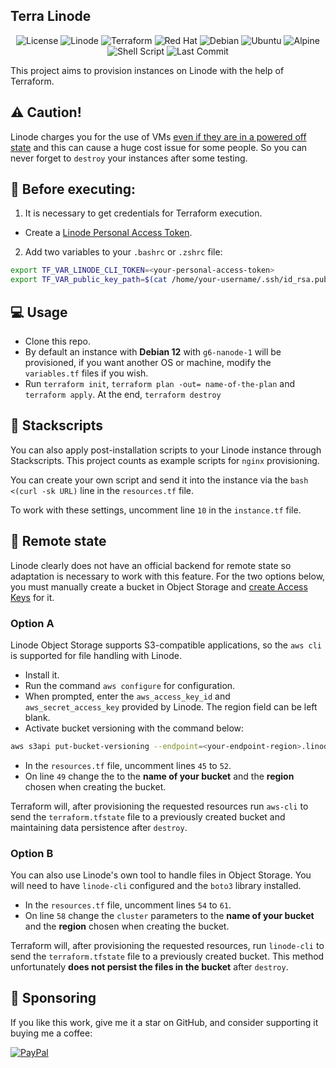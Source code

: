<h2>Terra Linode</h2>

<p align="center">
    <img alt="License" src="https://img.shields.io/badge/License-GPLv3-blue.svg?style=for-the-badge" />
    <img alt="Linode" src="https://img.shields.io/badge/Linode-00A95C?style=for-the-badge&logo=Linode&logoColor=white" />
    <img alt="Terraform" src="https://img.shields.io/badge/terraform-%235835CC.svg?style=for-the-badge&logo=terraform&logoColor=white" />
    <img alt="Red Hat" src="https://img.shields.io/badge/Red%20Hat-EE0000?style=for-the-badge&logo=redhat&logoColor=white" />
    <img alt="Debian" src="https://img.shields.io/badge/Debian-A81D33?style=for-the-badge&logo=debian&logoColor=white" />
    <img alt="Ubuntu" src="https://img.shields.io/badge/Ubuntu-E95420?style=for-the-badge&logo=ubuntu&logoColor=white" />
    <img alt="Alpine" src="https://img.shields.io/badge/Alpine_Linux-0D597F?style=for-the-badge&logo=alpine-linux&logoColor=white" />
    <img alt="Shell Script" src="https://img.shields.io/badge/Shell_Script-121011?style=for-the-badge&logo=gnu-bash&logoColor=white" />
    <img alt="Last Commit" src="https://img.shields.io/github/last-commit/ciro-mota/terra-linode?style=for-the-badge" />
</p>


This project aims to provision instances on Linode with the help of Terraform.

## ⚠️ Caution!

Linode charges you for the use of VMs [even if they are in a powered off state](https://www.linode.com/docs/products/platform/billing/#will-i-be-billed-for-powered-off-or-unused-services) and this can cause a huge cost issue for some people. So you can never forget to `destroy` your instances after some testing.

## 📌 Before executing:

1. It is necessary to get credentials for Terraform execution.

- Create a [Linode Personal Access Token](https://www.linode.com/docs/products/tools/api/guides/manage-api-tokens/).

2. Add two variables to your `.bashrc` or `.zshrc` file:

```bash 
export TF_VAR_LINODE_CLI_TOKEN=<your-personal-access-token>
export TF_VAR_public_key_path=$(cat /home/your-username/.ssh/id_rsa.pub)
```

## 💻 Usage

- Clone this repo.
- By default an instance with **Debian 12** with `g6-nanode-1` will be provisioned, if you want another OS or machine, modify the `variables.tf` files if you wish.
- Run `terraform init`, `terraform plan -out= name-of-the-plan` and `terraform apply`. At the end, `terraform destroy`

## 🔧 Stackscripts

You can also apply post-installation scripts to your Linode instance through Stackscripts. This project counts as example scripts for `nginx` provisioning.

You can create your own script and send it into the instance via the `bash <(curl -sk URL)` line in the `resources.tf` file.

To work with these settings, uncomment line `10` in the `instance.tf` file.

## 💾 Remote state

Linode clearly does not have an official backend for remote state so adaptation is necessary to work with this feature. For the two options below, you must manually create a bucket in Object Storage and [create Access Keys](https://www.linode.com/docs/products/storage/object-storage/guides/access-keys/) for it.

### Option A

Linode Object Storage supports S3-compatible applications, so the `aws cli` is supported for file handling with Linode.

- Install it.
- Run the command `aws configure` for configuration.
- When prompted, enter the `aws_access_key_id` and `aws_secret_access_key` provided by Linode. The region field can be left blank.
- Activate bucket versioning with the command below:

```bash
aws s3api put-bucket-versioning --endpoint=<your-endpoint-region>.linodeobjects.com --bucket=<your-bucket-name> --versioning-configuration Status=Enabled
```

- In the `resources.tf` file, uncomment lines `45` to `52`.
- On line `49` change the to the **name of your bucket** and the **region** chosen when creating the bucket.

Terraform will, after provisioning the requested resources run `aws-cli` to send the `terraform.tfstate` file to a previously created bucket and maintaining data persistence after `destroy`.

### Option B

You can also use Linode's own tool to handle files in Object Storage. You will need to have `linode-cli` configured and the `boto3` library installed.

- In the `resources.tf` file, uncomment lines `54` to `61`.
- On line `58` change the `cluster` parameters to the **name of your bucket** and the **region** chosen when creating the bucket.

Terraform will, after provisioning the requested resources, run `linode-cli` to send the `terraform.tfstate` file to a previously created bucket. This method unfortunately **does not persist the files in the bucket** after `destroy`.

## 🎁 Sponsoring

If you like this work, give me it a star on GitHub, and consider supporting it buying me a coffee:

[![PayPal](https://img.shields.io/badge/PayPal-00457C?style=for-the-badge&logo=paypal&logoColor=white)](https://www.paypal.com/donate/?business=VUS6R8TX53NTS&no_recurring=0&currency_code=USD)
